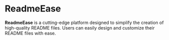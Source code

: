 # ReadmeEase

**ReadmeEase** is a cutting-edge platform designed to simplify the creation of high-quality README files. Users can easily design and customize their README files with ease.